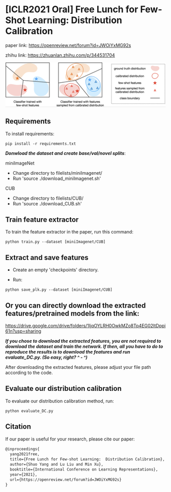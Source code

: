 # [ICLR2021 Oral] Free Lunch for Few-Shot Learning: Distribution Calibration

paper link: https://openreview.net/forum?id=JWOiYxMG92s

zhihu link: https://zhuanlan.zhihu.com/p/344531704

![](illustration.png)

## Requirements

To install requirements:

```setup
pip install -r requirements.txt
```

***Donwload the dataset and create base/val/novel splits***:

miniImageNet
* Change directory to filelists/miniImagenet/
* Run 'source ./download_miniImagenet.sh'

CUB

* Change directory to filelists/CUB/
* Run 'source ./download_CUB.sh' 



## Train feature extractor


To train the feature extractor in the paper, run this command:

```train
python train.py --dataset [miniImagenet/CUB] 
```

## Extract and save features

- Create an empty 'checkpoints' directory.

- Run:
```save_features
python save_plk.py --dataset [miniImagenet/CUB] 
```
## Or you can directly download the extracted features/pretrained models from the link:
https://drive.google.com/drive/folders/1IjqOYLRH0OwkMZo8Tp4EG02ltDppi61n?usp=sharing

***If you chose to download the extracted features, you are not required to download the dataset and train the network. If then, all you have to do to reproduce the results is to download the features and run evaluate_DC.py. (So easy, right? ^ - ^)***

After downloading the extracted features, please adjust your file path according to the code.


## Evaluate our distribution calibration

To evaluate our distribution calibration method, run:

```eval
python evaluate_DC.py
```

## Citation

If our paper is useful for your research, please cite our paper:

```
@inproceedings{
  yang2021free,
  title={Free Lunch for Few-shot Learning:  Distribution Calibration},
  author={Shuo Yang and Lu Liu and Min Xu},
  booktitle={International Conference on Learning Representations},
  year={2021},
  url={https://openreview.net/forum?id=JWOiYxMG92s}
}
```

